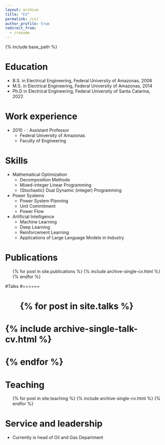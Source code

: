 ```yaml
---
layout: archive
title: "CV"
permalink: /cv/
author_profile: true
redirect_from:
  - /resume
---
```


{% include base_path %}

Education
======
* B.S. in Electrical Engineering, Federal University of Amazonas, 2008
* M.S. in Electrical Engineering, Federal University of Amazonas, 2014
* Ph.D in Electrical Engineering, Federal University of Santa Catarina, 2022

Work experience
======
* 2010 - : Assistant Professor
  * Federal University of Amazonas
  * Faculty of Engineering


Skills
======
* Mathematical Optimization
  * Decomposition Methods
  * Mixed-integer Linear Programming 
  * (Stochastic) Dual Dynamic (integer) Programming 
* Power Systems
  * Power System Planning
  * Unit Commitment
  * Power Flow
* Artificial Intelligence
  * Machine Learning
  * Deep Learning
  * Reinforcement Learning
  * Applications of Large Language Models in Industry

Publications
======
  <ul>{% for post in site.publications %}
    {% include archive-single-cv.html %}
  {% endfor %}</ul>
  
#Talks
#======
#  <ul>{% for post in site.talks %}
#    {% include archive-single-talk-cv.html %}
#  {% endfor %}</ul>
  
Teaching
======
  <ul>{% for post in site.teaching %}
    {% include archive-single-cv.html %}
  {% endfor %}</ul>
  
Service and leadership
======
* Currently is head of Oil and Gas Department 
